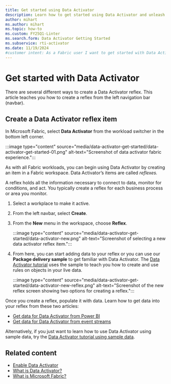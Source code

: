 ```yaml
---
title: Get started using Data Activator
description: Learn how to get started using Data Activator and unleash the power of data-driven decision making in your organization.
author: mihart
ms.author: mihart
ms.topic: how-to
ms.custom: FY25Q1-Linter
ms.search.form: Data Activator Getting Started
ms.subservice: rti-activator
ms.date: 11/19/2024
#customer intent: As a Fabric user I want to get started with Data Activator.
---
```


# Get started with Data Activator

There are several different ways to create a Data Activator reflex. This article teaches you how to create a reflex from the left navigation bar (navbar).

## Create a Data Activator reflex item

In Microsoft Fabric, select **Data Activator** from the workload switcher in the bottom left corner.

:::image type="content" source="media/data-activator-get-started/data-activator-get-started-01.png" alt-text="Screenshot of data activator fabric experience.":::

As with all Fabric workloads, you can begin using Data Activator by creating an item in a Fabric workspace. Data Activator’s items are called *reflexes.*

A reflex holds all the information necessary to connect to data, monitor for conditions, and act. You typically create a reflex for each business process or area you monitor.

1. Select a workplace to make it active.
1. From the left navbar, select **Create**.
1. From the **New** menu in the workspace, choose **Reflex**.

    :::image type="content" source="media/data-activator-get-started/data-activator-new.png" alt-text="Screenshot of selecting a new data activator reflex item.":::

1. From here, you can start adding data to your reflex or you can use our **Package delivery sample** to get familiar with Data Activator. The [Data Activator tutorial](data-activator-tutorial.md) uses the sample to teach you how to create and use rules on objects in your live data.

    :::image type="content" source="media/data-activator-get-started/data-activator-new-reflex.png" alt-text="Screenshot of the new reflex screen showing two options for creating a reflex.":::

Once you create a reflex, populate it with data. Learn how to get data into your reflex from these two articles:

- [Get data for Data Activator from Power BI](data-activator-get-data-power-bi.md)
- [Get data for Data Activator from event streams](data-activator-get-data-eventstreams.md)

Alternatively, if you just want to learn how to use Data Activator using sample data, try the [Data Activator tutorial using sample data](data-activator-tutorial.md).

## Related content

- [Enable Data Activator](../../admin/data-activator-switch.md)
- [What is Data Activator?](data-activator-introduction.md)
- [What is Microsoft Fabric?](../../get-started/microsoft-fabric-overview.md)
